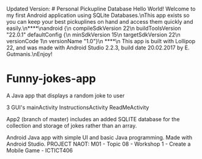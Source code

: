 Updated Version: # Personal Pickupline Database
<string name="READMEP">Hello World! Welcome to my first Android application using SQLite Databases.\nThis app exists so you can keep your best pickuplines on hand and access them quickly and easily.\n****\nandroid {\n
    compileSdkVersion 22\n
    buildToolsVersion "22.0.1"
    defaultConfig {\n
        minSdkVersion 15\n
        targetSdkVersion 22\n
        versionCode 1\n
        versionName "1.0"}\n
        ****\n
    This app is built with Lollipop 22, and was made with Android Studio 2.2.3, build date 20.02.2017 by E. Gutmanis.\nEnjoy!
</string>



# Funny-jokes-app
A Java app that displays a random joke to user

3 GUI's 
  mainActivity
  InstructionsActivity
  ReadMeActivity

App2 (branch of master) includes an added SQLITE database for the collection and storage of jokes rather than an array. 

Android Java app with simple UI and basic Java programming. Made with Android Studio. 
PROJECT NAOT: M01 - Topic 08 - Workshop 1 - Create a Mobile Game - ICTICT406
